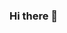 ### Hi there 👋

<!--
**mysticitgirl/mysticitgirl** is a ✨ _special_ ✨ repository because its `README.md` (this file) appears on your GitHub profile.

Here are some ideas to get you started:

- 🔭 I’m currently working on improving my Git skills.
- 🌱 I’m currently studying for my AWS Solutions Architect Associate.
- 👯 I’m looking to collaborate on genetic genealogy/DNA.
- 🤔 I’m looking for help with not anything right now..
- 💬 Ask me about OSINT/Cyber/etc...
- 😄 Pronouns: she/her
- ⚡ Fun fact: 
-->
